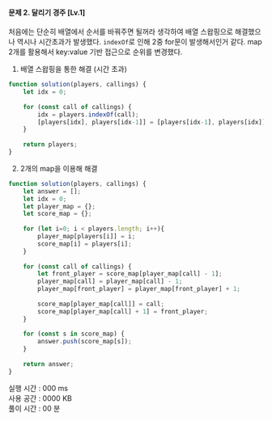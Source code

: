#### 문제 2. 달리기 경주 [Lv.1]

처음에는 단순히 배열에서 순서를 바꿔주면 될꺼라 생각하여 배열 스왑핑으로 해결했으나 역시나 시간초과가 발생했다. `indexOf`로 인해 2중 for문이 발생해서인거 같다.
map 2개를 활용해서 key:value 기반 접근으로 순위를 변경했다.

1. 배열 스왑핑을 통한 해결 (시간 초과)
```javascript
function solution(players, callings) {
    let idx = 0;
    
    for (const call of callings) {
        idx = players.indexOf(call);
        [players[idx], players[idx-1]] = [players[idx-1], players[idx]];
    }
    
    return players;
}
```

2. 2개의 map을 이용해 해결
```javascript
function solution(players, callings) {
    let answer = [];
    let idx = 0;
    let player_map = {};
    let score_map = {};
    
    for (let i=0; i < players.length; i++){
        player_map[players[i]] = i;
        score_map[i] = players[i];
    }
    
    for (const call of callings) {
        let front_player = score_map[player_map[call] - 1];
        player_map[call] = player_map[call] - 1;
        player_map[front_player] = player_map[front_player] + 1;
        
        score_map[player_map[call]] = call;
        score_map[player_map[call] + 1] = front_player;
    }
    
    for (const s in score_map) {
        answer.push(score_map[s]);
    }
    
    return answer;
}
```


실행 시간 : 000 ms    
사용 공간 : 0000 KB  
풀이 시간 : 00 분
